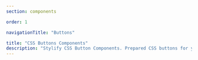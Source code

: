 ```yaml
---
section: components

order: 1

navigationTitle: "Buttons"

title: "CSS Buttons Components"
description: "Stylify CSS Button Components. Prepared CSS buttons for your next web project. Copy&Paste, without CSS framework."
---
```


<interactive-preview class="margin-bottom:48px"
min-height="250"
title="Buttons"
html-snippet="components/buttons"></interactive-preview>

<interactive-preview class="margin-bottom:48px"
title="Return to top button"
description="If you want to make the scroll on the page smooth, add <code>scroll-behavior: smooth;</code> to the html element."
html-snippet="components/return-to-top-button"></interactive-preview>
